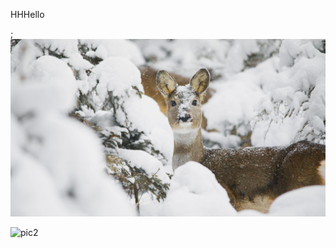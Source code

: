 HHHello

;![pic](/assets/img/th6.jpeg "Magic Gardens")

![pic2](https://cn.bing.com/th?id=OHR.RoeTrentinoSnow_ZH-CN3122890500_1920x1080.jpg&rf=LaDigue_1920x1080.jpg "MMagic Gardens")
